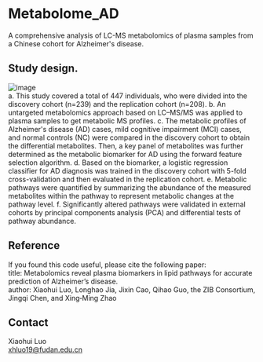# Metabolome_AD
A comprehensive analysis of LC-MS metabolomics of plasma samples from a Chinese cohort for Alzheimer's disease.

## Study design.
![image](https://github.com/user-attachments/assets/5f064973-4488-484e-a45e-b7f451b5dd1b)  
a. This study covered a total of 447 individuals, who were divided into the discovery cohort (n=239) and the replication cohort (n=208). b. An untargeted metabolomics approach based on LC–MS/MS was applied to plasma samples to get metabolic MS profiles. c. The metabolic profiles of Alzheimer's disease (AD) cases, mild cognitive impairment (MCI) cases, and   normal controls (NC) were compared in the discovery cohort to obtain the differential metabolites. Then, a key panel of metabolites was further determined as the metabolic biomarker for AD using the forward feature selection algorithm. d. Based on the biomarker, a logistic regression classifier for AD diagnosis was trained in the discovery cohort with 5-fold cross-validation and then evaluated in the replication cohort. e. Metabolic pathways were quantified by summarizing the abundance of the measured metabolites within the pathway to represent metabolic changes at the pathway level. f. Significantly altered pathways were validated in external cohorts by principal components analysis (PCA) and differential tests of pathway abundance.  

## Reference
If you found this code useful, please cite the following paper:  
  title: Metabolomics reveal plasma biomarkers in lipid pathways for accurate prediction of Alzheimer’s disease.  
  author: Xiaohui Luo, Longhao Jia, Jixin Cao, Qihao Guo, the ZIB Consortium, Jingqi Chen, and Xing‑Ming Zhao 
  
## Contact
  Xiaohui Luo  
  xhluo19@fudan.edu.cn
